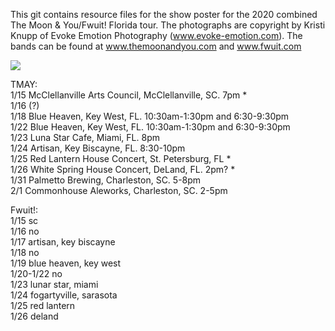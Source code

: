 This git contains resource files for the show poster for the 2020 combined The Moon & You/Fwuit! Florida tour. The photographs are copyright by Kristi Knupp of Evoke Emotion Photography (www.evoke-emotion.com). The bands can be found at www.themoonandyou.com and www.fwuit.com

<img src="https://github.com/Rossman360/moonfworida2/blob/master/moonfworida2.jpg">

TMAY:<br>
1/15 McClellanville Arts Council, McClellanville, SC. 7pm *<br>
1/16 (?)<br>
1/18 Blue Heaven, Key West, FL. 10:30am-1:30pm and 6:30-9:30pm<br>
1/22 Blue Heaven, Key West, FL. 10:30am-1:30pm and 6:30-9:30pm<br>
1/23 Luna Star Cafe, Miami, FL. 8pm<br>
1/24 Artisan, Key Biscayne, FL. 8:30-10pm<br>
1/25 Red Lantern House Concert, St. Petersburg, FL *<br>
1/26 White Spring House Concert, DeLand, FL. 2pm? *<br>
1/31 Palmetto Brewing, Charleston, SC. 5-8pm<br>
2/1 Commonhouse Aleworks, Charleston, SC. 2-5pm<br>


Fwuit!:<br>
1/15 sc<br>
1/16 no<br>
1/17 artisan, key biscayne<br>
1/18 no<br>
1/19 blue heaven, key west<br>
1/20-1/22 no<br>
1/23 lunar star, miami<br>
1/24 fogartyville, sarasota<br>
1/25 red lantern<br>
1/26 deland<br>
